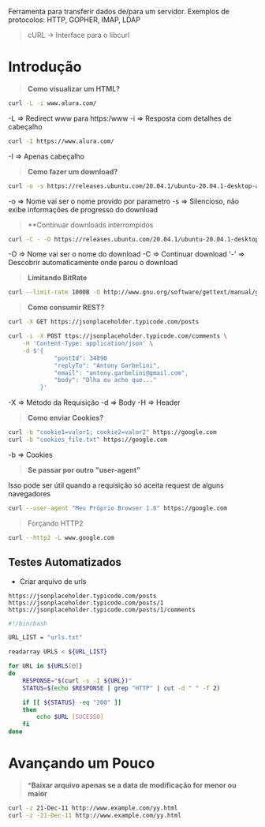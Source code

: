 Ferramenta para transferir dados de/para um servidor. Exemplos de protocolos: HTTP, GOPHER, IMAP, LDAP

>cURL -> Interface para o libcurl

# Introdução

>**Como visualizar um HTML?**

```bash
curl -L -i www.alura.com/
```

-L => Redirect www para https:/www
-i => Resposta com detalhes de cabeçalho

```bash
curl -I https://www.alura.com/
```

-I => Apenas cabeçalho

>**Como fazer um download?**

```bash
curl -o -s https://releases.ubuntu.com/20.04.1/ubuntu-20.04.1-desktop-amd64.iso ubuntu20.iso
```

-o => Nome vai ser o nome provido por parametro
-s => Silencioso, não exibe informações de progresso do download

>**Continuar downloads interrompidos

```bash
curl -C - -O https://releases.ubuntu.com/20.04.1/ubuntu-20.04.1-desktop-amd64.iso 
```

-O => Nome vai ser o nome do download
-C => Continuar download
'-' => Descobrir automaticamente onde parou o download

>**Limitando BitRate**

```bash
curl --limit-rate 1000B -O http://www.gnu.org/software/gettext/manual/gettext.html
```

>**Como consumir REST?**

```bash
curl -X GET https://jsonplaceholder.typicode.com/posts
```

```bash
curl -i -X POST ttps://jsonplaceholder.typicode.com/comments \
	-H 'Content-Type: application/json' \
	-d $'{
			 "postId": 34890
			 "replyTo": "Antony Garbelini",
			 "email": "antony.garbelini@gmail.com",
			 "body": "Olha eu acho que..."
		 }'
```

-X => Método da Requisição
-d => Body
-H => Header

>**Como enviar Cookies?**

```bash
curl -b "cookie1=valor1; cookie2=valor2" https://google.com
curl -b "cookies_file.txt" https://google.com
```

-b => Cookies

>**Se passar por outro "user-agent"**

Isso pode ser útil quando a requisição só aceita request de alguns navegadores

```bash
curl --user-agent "Meu Próprio Browser 1.0" https://google.com
```

>Forçando HTTP2

```bash
curl --http2 -L www.google.com
```

## Testes Automatizados

- Criar arquivo de urls

```
https://jsonplaceholder.typicode.com/posts https://jsonplaceholder.typicode.com/posts/1 https://jsonplaceholder.typicode.com/posts/1/comments
```

```bash
#!/bin/bash

URL_LIST = "urls.txt"

readarray URLS < ${URL_LIST}

for URL in ${URLS[@]}
do
	RESPONSE="$(curl -s -I ${URL})"
	STATUS=$(echo $RESPONSE | grep "HTTP" | cut -d " " -f 2)

	if [[ ${STATUS} -eq "200" ]]
	then
		echo $URL [SUCESSO]
	fi
done
```

# Avançando um Pouco

>***Baixar arquivo apenas se a data de modificação for menor ou maior** 

```bash
curl -z 21-Dec-11 http://www.example.com/yy.html
curl -z -21-Dec-11 http://www.example.com/yy.html
```

>